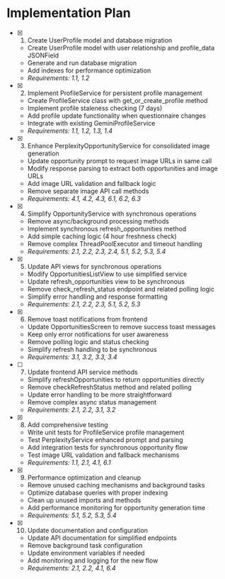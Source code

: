 # Implementation Plan

- [x] 1. Create UserProfile model and database migration


  - Create UserProfile model with user relationship and profile_data JSONField
  - Generate and run database migration
  - Add indexes for performance optimization
  - _Requirements: 1.1, 1.2_

- [x] 2. Implement ProfileService for persistent profile management


  - Create ProfileService class with get_or_create_profile method
  - Implement profile staleness checking (7 days)
  - Add profile update functionality when questionnaire changes
  - Integrate with existing GeminiProfileService
  - _Requirements: 1.1, 1.2, 1.3, 1.4_

- [x] 3. Enhance PerplexityOpportunityService for consolidated image generation




  - Update opportunity prompt to request image URLs in same call
  - Modify response parsing to extract both opportunities and image URLs
  - Add image URL validation and fallback logic
  - Remove separate image API call methods
  - _Requirements: 4.1, 4.2, 4.3, 6.1, 6.2, 6.3_

- [x] 4. Simplify OpportunityService with synchronous operations


  - Remove async/background processing methods
  - Implement synchronous refresh_opportunities method
  - Add simple caching logic (4 hour freshness check)
  - Remove complex ThreadPoolExecutor and timeout handling
  - _Requirements: 2.1, 2.2, 2.3, 2.4, 5.1, 5.2, 5.3, 5.4_

- [x] 5. Update API views for synchronous operations


  - Modify OpportunitiesListView to use simplified service
  - Update refresh_opportunities view to be synchronous
  - Remove check_refresh_status endpoint and related polling logic
  - Simplify error handling and response formatting
  - _Requirements: 2.1, 2.2, 2.3, 5.1, 5.2, 5.3_

- [x] 6. Remove toast notifications from frontend


  - Update OpportunitiesScreen to remove success toast messages
  - Keep only error notifications for user awareness
  - Remove polling logic and status checking
  - Simplify refresh handling to be synchronous
  - _Requirements: 3.1, 3.2, 3.3, 3.4_



- [ ] 7. Update frontend API service methods
  - Simplify refreshOpportunities to return opportunities directly
  - Remove checkRefreshStatus method and related polling
  - Update error handling to be more straightforward
  - Remove complex async status management
  - _Requirements: 2.1, 2.2, 3.1, 3.2_

- [x] 8. Add comprehensive testing

  - Write unit tests for ProfileService profile management
  - Test PerplexityService enhanced prompt and parsing
  - Add integration tests for synchronous opportunity flow
  - Test image URL validation and fallback mechanisms
  - _Requirements: 1.1, 2.1, 4.1, 6.1_

- [x] 9. Performance optimization and cleanup

  - Remove unused caching mechanisms and background tasks
  - Optimize database queries with proper indexing
  - Clean up unused imports and methods
  - Add performance monitoring for opportunity generation time
  - _Requirements: 5.1, 5.2, 5.3, 5.4_

- [x] 10. Update documentation and configuration


  - Update API documentation for simplified endpoints
  - Remove background task configuration
  - Update environment variables if needed
  - Add monitoring and logging for the new flow
  - _Requirements: 2.1, 2.2, 4.1, 6.4_